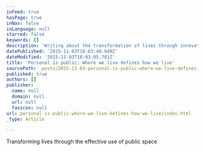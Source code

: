 ```yaml
---
inFeed: true
hasPage: true
inNav: false
inLanguage: null
starred: false
keywords: []
description: 'Writing about the transformation of lives through innovative, efficient and effective use of public space'
datePublished: '2015-11-03T18:03:40.949Z'
dateModified: '2015-11-03T18:03:05.781Z'
title: 'Personal is public: Where we live defines how we live'
sourcePath: _posts/2015-11-03-personal-is-public-where-we-live-defines-how-we-live.md
published: true
authors: []
publisher:
  name: null
  domain: null
  url: null
  favicon: null
url: personal-is-public-where-we-live-defines-how-we-live/index.html
_type: Article

---
```

Transforming lives through the effective use of public space